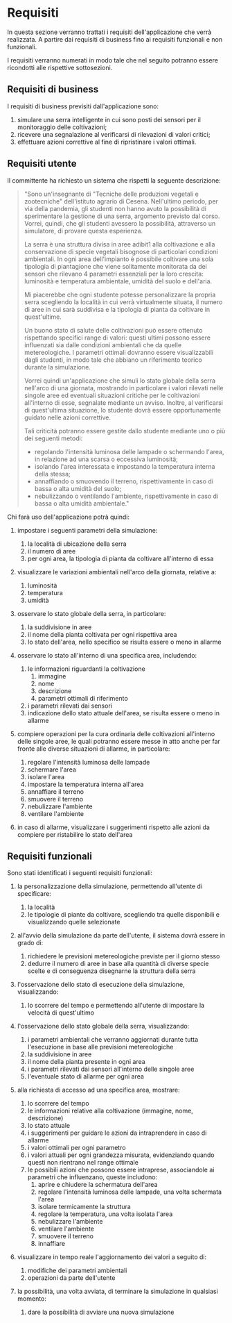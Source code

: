 # Requisiti

In questa sezione verranno trattati i requisiti dell'applicazione che verrà realizzata. A partire dai requisiti di business fino ai requisiti funzionali e non funzionali.

I requisiti verranno numerati in modo tale che nel seguito potranno essere ricondotti alle rispettive sottosezioni.

## Requisiti di business
I requisiti di business previsiti dall'applicazione sono:

1. simulare una serra intelligente in cui sono posti dei sensori per il monitoraggio delle coltivazioni;
2. ricevere una segnalazione al verificarsi di rilevazioni di valori critici;
3. effettuare azioni correttive al fine di ripristinare i valori ottimali.

## Requisiti utente
Il committente ha richiesto un sistema che rispetti la seguente descrizione:

> "Sono un'insegnante di "Tecniche delle produzioni vegetali e zootecniche" dell'istituto agrario di Cesena. Nell'ultimo periodo, per via della pandemia, gli studenti non hanno avuto la possibilità di sperimentare la gestione di una serra, argomento previsto dal corso. Vorrei, quindi, che gli studenti avessero la possibilità, attraverso un simulatore, di provare questa esperienza. 
> 
> La serra è una struttura divisa in aree adibit1 alla coltivazione e alla conservazione di specie vegetali bisognose di particolari condizioni ambientali. In ogni area dell'impianto è possibile coltivare una sola tipologia di piantagione che viene solitamente monitorata da dei sensori che rilevano 4 parametri essenziali per la loro crescita: luminosità e temperatura ambientale, umidità del suolo e dell'aria. 
> 
> Mi piacerebbe che ogni studente potesse personalizzare la propria serra scegliendo la località in cui verrà virtualmente situata, il numero di aree in cui sarà suddivisa e la tipologia di pianta da coltivare in quest'ultime.
>
> Un buono stato di salute delle coltivazioni può essere ottenuto rispettando specifici range di valori: questi ultimi possono essere influenzati sia dalle condizioni ambientali che da quelle metereologiche. I parametri ottimali dovranno essere visualizzabili dagli studenti, in modo tale che abbiano un riferimento teorico durante la simulazione.
>
> Vorrei quindi un'applicazione che simuli lo stato globale della serra nell'arco di una giornata, mostrando in particolare i valori rilevati nelle singole aree ed eventuali situazioni critiche per le coltivazioni all'interno di esse, segnalate mediante un avviso. Inoltre, al verificarsi di quest'ultima situazione, lo studente dovrà essere opportunamente guidato nelle azioni correttive.
>
> Tali criticità potranno essere gestite dallo studente mediante uno o più dei seguenti metodi:
> - regolando l'intensità luminosa delle lampade o schermando l'area, in relazione ad una scarsa o eccessiva luminosità; 
> - isolando l'area interessata e impostando la temperatura interna della stessa;
> - annaffiando o smuovendo il terreno, rispettivamente in caso di bassa o alta umidità del suolo;
> - nebulizzando o ventilando l'ambiente, rispettivamente in caso di bassa o alta umidità ambientale."

Chi farà uso dell'applicazione potrà quindi:

1. impostare i seguenti parametri della simulazione:
	1. la località di ubicazione della serra
	2. il numero di aree
	3. per ogni area, la tipologia di pianta da coltivare all'interno di essa
	
2. visualizzare le variazioni ambientali nell'arco della giornata, relative a:
	1. luminosità
	2. temperatura
	3. umidità

3. osservare lo stato globale della serra, in particolare:
	1. la suddivisione in aree
	2. il nome della pianta coltivata per ogni rispettiva area 
	3. lo stato dell'area, nello specifico se risulta essere o meno in allarme

4. osservare lo stato all'interno di una specifica area, includendo:
	1. le informazioni riguardanti la coltivazione
		1. immagine
		2. nome
		3. descrizione
		4. parametri ottimali di riferimento
	2. i parametri rilevati dai sensori
	3. indicazione dello stato attuale dell'area, se risulta essere o meno in allarme

5. compiere operazioni per la cura ordinaria delle coltivazioni all'interno delle singole aree, le quali potranno essere messe in atto anche per far fronte alle diverse situazioni di allarme, in particolare:
	1. regolare l'intensità luminosa delle lampade
	2. schermare l'area
	3. isolare l'area
	4. impostare la temperatura interna all'area
	5. annaffiare il terreno
	6. smuovere il terreno
	7. nebulizzare l'ambiente
	8. ventilare l'ambiente

6. in caso di allarme, visualizzare i suggerimenti rispetto alle azioni da compiere per ristabilire lo stato dell'area

## Requisiti funzionali

Sono stati identificati i seguenti requisiti funzionali:

1. la personalizzazione della simulazione, permettendo all'utente di specificare:
	1. la località 
	2. le tipologie di piante da coltivare, scegliendo tra quelle disponibili e visualizzando quelle selezionate
	
2. all'avvio della simulazione da parte dell'utente, il sistema dovrà essere in grado di:
	1. richiedere le previsioni metereologiche previste per il giorno stesso
	2. dedurre il numero di aree in base alla quantità di diverse specie scelte e di conseguenza disegnarne la struttura della serra

3. l'osservazione dello stato di esecuzione della simulazione, visualizzando:
	1. lo scorrere del tempo e permettendo all'utente di impostare la velocità di quest'ultimo

4. l'osservazione dello stato globale della serra, visualizzando:
	1. i parametri ambientali che verranno aggiornati durante tutta l'esecuzione in base alle previsioni metereologiche
	2. la suddivisione in aree
	3. il nome della pianta presente in ogni area
	4. i parametri rilevati dai sensori all'interno delle singole aree
	5. l'eventuale stato di allarme per ogni area

5. alla richiesta di accesso ad una specifica area, mostrare:
	1. lo scorrere del tempo
	2. le informazioni relative alla coltivazione (immagine, nome, descrizione)
	3. lo stato attuale 
	4. i suggerimenti per guidare le azioni da intraprendere in caso di allarme
	5. i valori ottimali per ogni parametro
	6. i valori attuali per ogni grandezza misurata, evidenziando quando questi non rientrano nel range ottimale
	7. le possibili azioni che possono essere intraprese, associandole ai parametri che influenzano, queste includono:
		1. aprire e chiudere la schermatura dell'area
		2. regolare l'intensità luminosa delle lampade, una volta schermata l'area
		3. isolare termicamente la struttura
		4. regolare la temperatura, una volta isolata l'area
		5. nebulizzare l'ambiente
		6. ventilare l'ambiente
		7. smuovere il terreno 
		8. innaffiare

6. visualizzare in tempo reale l'aggiornamento dei valori a seguito di:
	1. modifiche dei parametri ambientali
	2. operazioni da parte dell'utente

7. la possibilità, una volta avviata, di terminare la simulazione in qualsiasi momento:
	1. dare la possibilità di avviare una nuova simulazione
